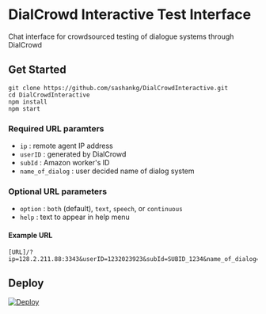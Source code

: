# DialCrowd Interactive Test Interface

Chat interface for crowdsourced testing of dialogue systems through DialCrowd

## Get Started
```
git clone https://github.com/sashankg/DialCrowdInteractive.git
cd DialCrowdInteractive
npm install
npm start
```
### Required URL paramters
- `ip` : remote agent IP address
- `userID` : generated by DialCrowd
- `subId` : Amazon worker's ID
- `name_of_dialog` : user decided name of dialog system

### Optional URL parameters
- `option` : `both` (default), `text`, `speech`, or `continuous`
- `help` : text to appear in help menu

#### Example URL
```
[URL]/?ip=128.2.211.88:3343&userID=1232023923&subId=SUBID_1234&name_of_dialog=systemA&option=continuous&help=Hello%20world
```

## Deploy
[![Deploy](https://www.herokucdn.com/deploy/button.svg)](https://heroku.com/deploy?template=https://github.com/sashankg/DialCrowdInteractive/)
